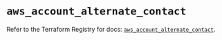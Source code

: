 # `aws_account_alternate_contact`

Refer to the Terraform Registry for docs: [`aws_account_alternate_contact`](https://registry.terraform.io/providers/hashicorp/aws/6.14.0/docs/resources/account_alternate_contact).
